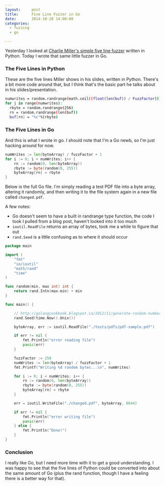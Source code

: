 ```yaml
---
layout:     post
title:      Five Line Fuzzer in Go
date:       2014-10-28 14:00:00
categories:
  - fuzzing
  - go

---
```


Yesterday I looked at [Charlie Miller's simple five line fuzzer](http://flatlinesecurity.com/posts/charlie-miller-five-line-fuzzer/) written in Python. Today I wrote that same little fuzzer in Go.

<!-- more -->

### The Five Lines in Python

These are the five lines Miller shows in his slides, written in Python. There's a bit more code around that, but I think that's the basic part he talks about in his slides/presentation.

```bash
numwrites = random.randrange(math.ceil((float(len(buf)) / FuzzFactor))) + 1
for j in range(numwrites):
  rbyte = random.randrange(256)
  rn = random.randrange(len(buf))
  buf[rn] = "%c"%(rbyte)
```

### The Five Lines in Go

And this is what I wrote in go. I should note that I'm a Go newb, so I'm just hacking around for now.

```go
numWrites := len(byteArray) / fuzzFactor + 1
for i := 0; i < numWrites; i++ {
	rn := random(0, len(byteArray))
	rbyte := byte(random(0, 255))
	byteArray[rn] = rbyte
}
```

Below is the full Go file. I'm simply reading a test PDF file into a byte array, altering it randomly, and then writing it to the file system again in a new file called ```changed.pdf```.

A few notes:

* Go doesn't seem to have a built in randrange type function, the code I took I pulled from a blog post, haven't looked into it too much
* ```ioutil.ReadFile``` returns an array of bytes, took me a while to figure that out
* ```rand.Seed``` is a little confusing as to where it should occur

```go
package main

import (
	"fmt"
	"io/ioutil"
	"math/rand"
	"time"
)

func random(min, max int) int {
	return rand.Intn(max-min) + min
}

func main() {

	// http://golangcookbook.blogspot.ca/2012/11/generate-random-number-in-given-range.html
	rand.Seed(time.Now().Unix())

	byteArray, err := ioutil.ReadFile("./tests/pdfs/pdf-sample.pdf")

	if err != nil {
		fmt.Println("error reading file")
		panic(err)
	}

	fuzzFactor := 250
	numWrites := len(byteArray) / fuzzFactor + 1
	fmt.Printf("Writing %d random bytes...\n", numWrites)

	for i := 0; i < numWrites; i++ {
		rn := random(0, len(byteArray))
		rbyte := byte(random(0, 255))
		byteArray[rn] = rbyte
	}

	err = ioutil.WriteFile("./changed.pdf", byteArray, 0644)

	if err != nil {
		fmt.Println("error writing file")
		panic(err)
	} else {
		fmt.Println("Done!")
	}
}
```

### Conclusion

I really like Go, but I need more time with it to get a good understanding. I was happy to see that the five lines of Python could be converted into about the same amount of Go (plus the rand function, though I have a feeling there is a better way for that).
